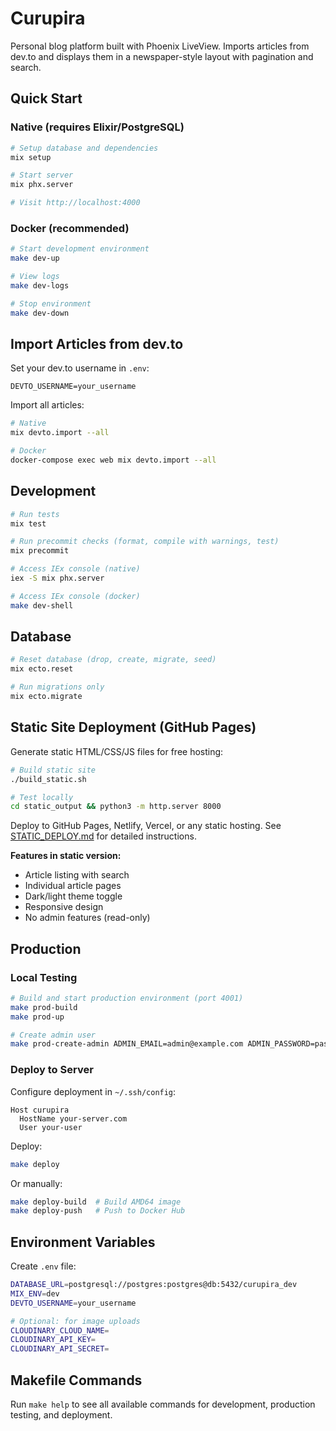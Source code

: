 # Curupira

Personal blog platform built with Phoenix LiveView. Imports articles from dev.to and displays them in a newspaper-style layout with pagination and search.

## Quick Start

### Native (requires Elixir/PostgreSQL)

```bash
# Setup database and dependencies
mix setup

# Start server
mix phx.server

# Visit http://localhost:4000
```

### Docker (recommended)

```bash
# Start development environment
make dev-up

# View logs
make dev-logs

# Stop environment
make dev-down
```

## Import Articles from dev.to

Set your dev.to username in `.env`:
```
DEVTO_USERNAME=your_username
```

Import all articles:
```bash
# Native
mix devto.import --all

# Docker
docker-compose exec web mix devto.import --all
```

## Development

```bash
# Run tests
mix test

# Run precommit checks (format, compile with warnings, test)
mix precommit

# Access IEx console (native)
iex -S mix phx.server

# Access IEx console (docker)
make dev-shell
```

## Database

```bash
# Reset database (drop, create, migrate, seed)
mix ecto.reset

# Run migrations only
mix ecto.migrate
```

## Static Site Deployment (GitHub Pages)

Generate static HTML/CSS/JS files for free hosting:

```bash
# Build static site
./build_static.sh

# Test locally
cd static_output && python3 -m http.server 8000
```

Deploy to GitHub Pages, Netlify, Vercel, or any static hosting. See [STATIC_DEPLOY.md](STATIC_DEPLOY.md) for detailed instructions.

**Features in static version:**
- Article listing with search
- Individual article pages
- Dark/light theme toggle
- Responsive design
- No admin features (read-only)

## Production

### Local Testing

```bash
# Build and start production environment (port 4001)
make prod-build
make prod-up

# Create admin user
make prod-create-admin ADMIN_EMAIL=admin@example.com ADMIN_PASSWORD=password
```

### Deploy to Server

Configure deployment in `~/.ssh/config`:
```
Host curupira
  HostName your-server.com
  User your-user
```

Deploy:
```bash
make deploy
```

Or manually:
```bash
make deploy-build  # Build AMD64 image
make deploy-push   # Push to Docker Hub
```

## Environment Variables

Create `.env` file:
```bash
DATABASE_URL=postgresql://postgres:postgres@db:5432/curupira_dev
MIX_ENV=dev
DEVTO_USERNAME=your_username

# Optional: for image uploads
CLOUDINARY_CLOUD_NAME=
CLOUDINARY_API_KEY=
CLOUDINARY_API_SECRET=
```

## Makefile Commands

Run `make help` to see all available commands for development, production testing, and deployment.
